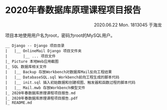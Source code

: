 # 2020年春数据库原理课程项目报告

<p align="right">2020.06.22 Mon. 1813045 于海龙</p>

项目本地使用用户名为root，密码为root的MySQL用户。

```
__ Django -- Django 项目目录
|	|__ OnlineMail Django 项目文件夹
|		|__ ... 项目文件
|_ Picture 本地Web应用截图
|_ SQL 数据库相关文件
|	|__ Backup 存放Workbench对数据库Mail反向工程结果
|	|__ DatabaseSQL.sql Workbench前向工程生成的脚本代码
|	|__ init.sql 插入初始数据和创建视图、触发器和函数过程的脚本代码
|	|__ Mail.mwb 存放Workbench模型文件
|_ 2020年春数据库原理课程项目报告.md
|_ 2020年春数据库原理课程项目报告.pdf
|_ README.md
```

